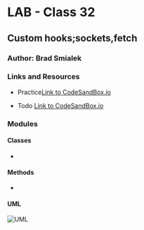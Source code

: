 # LAB - Class 32 

## Custom hooks;sockets,fetch

### Author: Brad Smialek

### Links and Resources
* Practice[Link to CodeSandBox.io]()

* Todo [Link to CodeSandBox.io]()


### Modules
#### 

#### Classes
* 

#### Methods
* 

#### UML
![UML]()